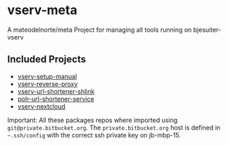 # vserv-meta

A mateodelnorte/meta Project for managing all tools running on bjesuiter-vserv

## Included Projects

- [vserv-setup-manual](https://bitbucket.org/bnware/vserv-setup-manual)
- [vserv-reverse-proxy](https://bitbucket.org/bnware/vserv-reverse-proxy)
- [vserv-url-shortener-shlink](https://bitbucket.org/bnware/vserv-url-shortener-shlink)
- [polr-url-shortener-service](https://github.com/bjesuiter/polr-url-shortener-service)
- [vserv-nextcloud](https://bitbucket.org/bnware/vserv-nextcloud)

Important: All these packages repos where imported using `git@private.bitbucket.org`. 
The `private.bitbucket.org` host is defined in `~.ssh/config` with the correct ssh private key 
on jb-mbp-15.
